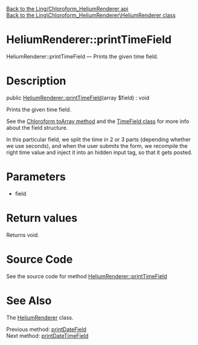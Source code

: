 [Back to the Ling/Chloroform_HeliumRenderer api](https://github.com/lingtalfi/Chloroform_HeliumRenderer/blob/master/doc/api/Ling/Chloroform_HeliumRenderer.md)<br>
[Back to the Ling\Chloroform_HeliumRenderer\HeliumRenderer class](https://github.com/lingtalfi/Chloroform_HeliumRenderer/blob/master/doc/api/Ling/Chloroform_HeliumRenderer/HeliumRenderer.md)


HeliumRenderer::printTimeField
================



HeliumRenderer::printTimeField — Prints the given time field.




Description
================


public [HeliumRenderer::printTimeField](https://github.com/lingtalfi/Chloroform_HeliumRenderer/blob/master/doc/api/Ling/Chloroform_HeliumRenderer/HeliumRenderer/printTimeField.md)(array $field) : void




Prints the given time field.

See the [Chloroform toArray method](https://github.com/lingtalfi/Chloroform/blob/master/doc/api/Ling/Chloroform/Form/Chloroform/toArray.md) and the [TimeField class](https://github.com/lingtalfi/Chloroform/blob/master/doc/api/Ling/Chloroform/Field/TimeField.md) for more info about the field structure.

In this particular field, we split the time in 2 or 3 parts (depending whether we use seconds),
and when the user submits the form, we recompile the right time value and inject it into an hidden input tag,
so that it gets posted.




Parameters
================


- field

    


Return values
================

Returns void.








Source Code
===========
See the source code for method [HeliumRenderer::printTimeField](https://github.com/lingtalfi/Chloroform_HeliumRenderer/blob/master/HeliumRenderer.php#L617-L691)


See Also
================

The [HeliumRenderer](https://github.com/lingtalfi/Chloroform_HeliumRenderer/blob/master/doc/api/Ling/Chloroform_HeliumRenderer/HeliumRenderer.md) class.

Previous method: [printDateField](https://github.com/lingtalfi/Chloroform_HeliumRenderer/blob/master/doc/api/Ling/Chloroform_HeliumRenderer/HeliumRenderer/printDateField.md)<br>Next method: [printDateTimeField](https://github.com/lingtalfi/Chloroform_HeliumRenderer/blob/master/doc/api/Ling/Chloroform_HeliumRenderer/HeliumRenderer/printDateTimeField.md)<br>

